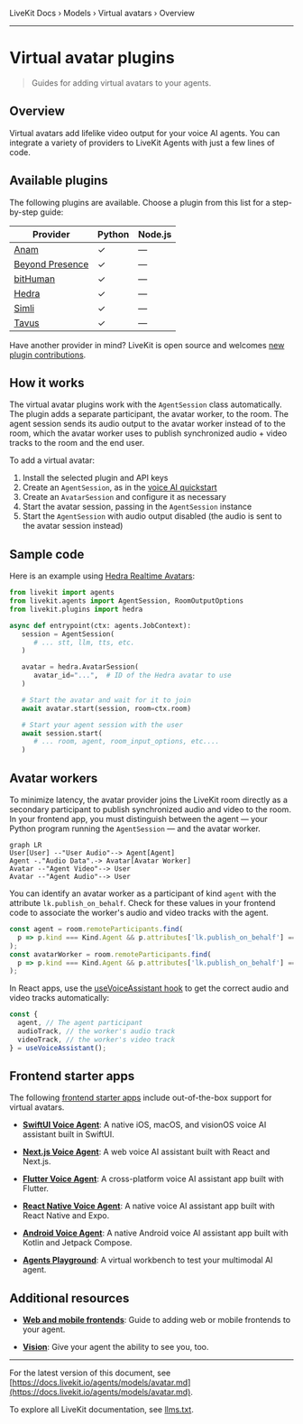 LiveKit Docs › Models › Virtual avatars › Overview

---

# Virtual avatar plugins

> Guides for adding virtual avatars to your agents.

## Overview

Virtual avatars add lifelike video output for your voice AI agents. You can integrate a variety of providers to LiveKit Agents with just a few lines of code.

## Available plugins

The following plugins are available. Choose a plugin from this list for a step-by-step guide:

| Provider | Python | Node.js |
| -------- | ------ | ------- |
| [Anam](https://docs.livekit.io/agents/models/avatar/plugins/anam.md) | ✓ | — |
| [Beyond Presence](https://docs.livekit.io/agents/models/avatar/plugins/bey.md) | ✓ | — |
| [bitHuman](https://docs.livekit.io/agents/models/avatar/plugins/bithuman.md) | ✓ | — |
| [Hedra](https://docs.livekit.io/agents/models/avatar/plugins/hedra.md) | ✓ | — |
| [Simli](https://docs.livekit.io/agents/models/avatar/plugins/simli.md) | ✓ | — |
| [Tavus](https://docs.livekit.io/agents/models/avatar/plugins/tavus.md) | ✓ | — |

Have another provider in mind? LiveKit is open source and welcomes [new plugin contributions](https://docs.livekit.io/agents/models.md#contribute).

## How it works

The virtual avatar plugins work with the `AgentSession` class automatically. The plugin adds a separate participant, the avatar worker, to the room. The agent session sends its audio output to the avatar worker instead of to the room, which the avatar worker uses to publish synchronized audio + video tracks to the room and the end user.

To add a virtual avatar:

1. Install the selected plugin and API keys
2. Create an `AgentSession`, as in the [voice AI quickstart](https://docs.livekit.io/agents/start/voice-ai.md)
3. Create an `AvatarSession` and configure it as necessary
4. Start the avatar session, passing in the `AgentSession` instance
5. Start the `AgentSession` with audio output disabled (the audio is sent to the avatar session instead)

## Sample code

Here is an example using [Hedra Realtime Avatars](https://docs.livekit.io/agents/models/avatar/plugins/hedra.md):

```python
from livekit import agents
from livekit.agents import AgentSession, RoomOutputOptions
from livekit.plugins import hedra

async def entrypoint(ctx: agents.JobContext):
   session = AgentSession(
      # ... stt, llm, tts, etc.
   )

   avatar = hedra.AvatarSession(
      avatar_id="...",  # ID of the Hedra avatar to use
   )

   # Start the avatar and wait for it to join
   await avatar.start(session, room=ctx.room)

   # Start your agent session with the user
   await session.start(
      # ... room, agent, room_input_options, etc....
   )

```

## Avatar workers

To minimize latency, the avatar provider joins the LiveKit room directly as a secondary participant to publish synchronized audio and video to the room. In your frontend app, you must distinguish between the agent — your Python program running the `AgentSession` — and the avatar worker.

```mermaid
graph LR
User[User] --"User Audio"--> Agent[Agent]
Agent -."Audio Data".-> Avatar[Avatar Worker]
Avatar --"Agent Video"--> User
Avatar --"Agent Audio"--> User
```

You can identify an avatar worker as a participant of kind `agent` with the attribute `lk.publish_on_behalf`. Check for these values in your frontend code to associate the worker's audio and video tracks with the agent.

```typescript
const agent = room.remoteParticipants.find(
  p => p.kind === Kind.Agent && p.attributes['lk.publish_on_behalf'] === null
);
const avatarWorker = room.remoteParticipants.find(
  p => p.kind === Kind.Agent && p.attributes['lk.publish_on_behalf'] === agent.identity
);

```

In React apps, use the [useVoiceAssistant hook](https://docs.livekit.io/reference/components/react/hook/usevoiceassistant.md) to get the correct audio and video tracks automatically:

```typescript
const { 
  agent, // The agent participant
  audioTrack, // the worker's audio track
  videoTrack, // the worker's video track
} = useVoiceAssistant();

```

## Frontend starter apps

The following [frontend starter apps](https://docs.livekit.io/agents/start/frontend.md#starter-apps) include out-of-the-box support for virtual avatars.

- **[SwiftUI Voice Agent](https://github.com/livekit-examples/agent-starter-swift)**: A native iOS, macOS, and visionOS voice AI assistant built in SwiftUI.

- **[Next.js Voice Agent](https://github.com/livekit-examples/agent-starter-react)**: A web voice AI assistant built with React and Next.js.

- **[Flutter Voice Agent](https://github.com/livekit-examples/agent-starter-flutter)**: A cross-platform voice AI assistant app built with Flutter.

- **[React Native Voice Agent](https://github.com/livekit-examples/agent-starter-react-native)**: A native voice AI assistant app built with React Native and Expo.

- **[Android Voice Agent](https://github.com/livekit-examples/agent-starter-android)**: A native Android voice AI assistant app built with Kotlin and Jetpack Compose.

- **[Agents Playground](https://docs.livekit.io/agents/start/playground.md)**: A virtual workbench to test your multimodal AI agent.

## Additional resources

- **[Web and mobile frontends](https://docs.livekit.io/agents/start/frontend.md)**: Guide to adding web or mobile frontends to your agent.

- **[Vision](https://docs.livekit.io/agents/build/vision.md)**: Give your agent the ability to see you, too.

---


For the latest version of this document, see [https://docs.livekit.io/agents/models/avatar.md](https://docs.livekit.io/agents/models/avatar.md).

To explore all LiveKit documentation, see [llms.txt](https://docs.livekit.io/llms.txt).